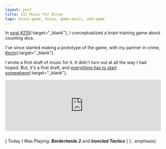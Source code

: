 ```yaml
---
layout: post
title: 217 Music For Dicey
tags: brain-game, dicey, game-music, web-game
---
```

In [post #215](http://www.foster-douglas.com/games/215-dicey/){:target="_blank"}, I conceptualized a brain training game about counting dice.

I've since started making a prototype of the game, with my partner in crime, [Kevin](http://kevinmcgillivray.net){:target="_blank"}.

I wrote a first draft of music for it.  It didn't turn out at all the way I had hoped.  But, it's a first draft, and [everything has to start somewhere](http://www.foster-douglas.com/games/001-legend-of-korras-disappointing-control-scheme/){:target="_blank"}.

<iframe width="100%" height="166" scrolling="no" frameborder="no" style="margin-bottom:10px;" src="https://w.soundcloud.com/player/?url=https%3A//api.soundcloud.com/tracks/218169854&amp;color=00aabb&amp;auto_play=false&amp;hide_related=false&amp;show_comments=true&amp;show_user=true&amp;show_reposts=false"></iframe>

[ Today I Was Playing: ***Borderlands 2*** and ***Ironclad Tactics*** ]
{: .emphasis}

